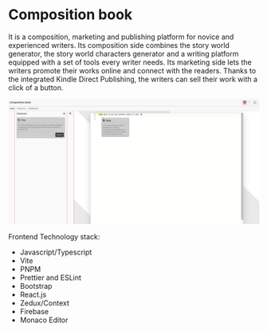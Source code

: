 # Composition book

It is a composition, marketing and publishing platform for novice and experienced writers.
Its composition side combines the story world generator, the story world characters generator and a writing platform equipped with a set of tools every writer needs.
Its marketing side lets the writers promote their works online and connect with the readers. 
Thanks to the integrated Kindle Direct Publishing, the writers can sell their work with a click of a button.

![Main Editor](./readme_assets/composition_book_screenshot.png)

Frontend Technology stack:
- Javascript/Typescript
- Vite
- PNPM
- Prettier and ESLint
- Bootstrap
- React.js
- Zedux/Context
- Firebase
- Monaco Editor
